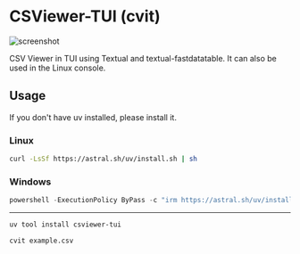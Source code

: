 # CSViewer-TUI (cvit)

![screenshot](https://github.com/user-attachments/assets/0920d4fc-cf43-48d1-aa65-f0cf49423ca9)

CSV Viewer in TUI using Textual and textual-fastdatatable.
It can also be used in the Linux console.

## Usage

If you don't have uv installed, please install it.

### Linux

```bash
curl -LsSf https://astral.sh/uv/install.sh | sh
```

### Windows

```powershell
powershell -ExecutionPolicy ByPass -c "irm https://astral.sh/uv/install.ps1 | iex"
```

---

```bash
uv tool install csviewer-tui
```

```bash
cvit example.csv
```
